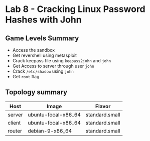 # Lab 8 - Cracking Linux Password Hashes with John

## Game Levels Summary
- Access the sandbox
- Get revershell using metasploit
- Crack keepass file using `keepass2john` and `john`
- Get Access to server through user `john`
- Crack `/etc/shadow` using `john`
- Get `root` flag

## Topology summary
|Host|Image|Flavor|
|-|-|-|
|server|ubuntu-focal-x86_64|standard.small|
|client|ubuntu-focal-x86_64|standard.small|
|router|debian-9-x86_64|standard.small|



